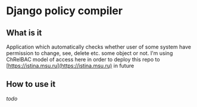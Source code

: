 
# Django policy compiler

## What is it

Application which automatically checks whether user of some system have permission to change, see, delete etc. some object or not. I'm using ChRelBAC model of access here in order to deploy this repo to [https://istina.msu.ru](https://istina.msu.ru) in future

## How to use it

*todo*